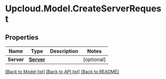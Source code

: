 # Upcloud.Model.CreateServerRequest
## Properties

Name | Type | Description | Notes
------------ | ------------- | ------------- | -------------
**Server** | [**Server**](Server.md) |  | [optional] 

[[Back to Model list]](../README.md#documentation-for-models) [[Back to API list]](../README.md#documentation-for-api-endpoints) [[Back to README]](../README.md)

